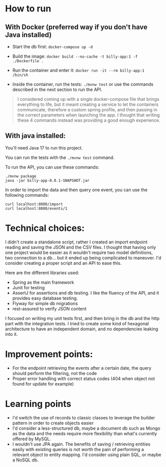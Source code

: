 # How to run

## With Docker (preferred way if you don't have Java installed)
* Start the db first: `docker-compose up -d`

* Build the image: `docker build --no-cache -t billy-app:1 -f ./Dockerfile .`

* Run the container and enter it: `docker run -it --rm billy-app:1 /bin/sh`

* Inside the container, run the tests: `./mvnw test` or use the commands described in the next section to run the API.

> I considered coming up with a single docker-compose file that brings everything to life, but it meant creating a service 
> to let the containers communicate, therefore a custom spring profile, and then passing in the correct parameters when 
> launching the app. I thought that writing these 4 commands instead was providing a good enough experience.

## With java installed:
You'll need Java 17 to run this project.

You can run the tests with the `./mvnw test` command.

To run the API, you can use these commands: 
```shell
./mvnw package
java -jar billy-app-0.0.1-SNAPSHOT.jar
```

In order to import the data and then query one event, you can use the following commands:
```shell
curl localhost:8080/import
curl localhost:8080/events/1
```

# Technical choices:

I didn't create a standalone script, rather I created an import endpoint reading and saving the JSON and the CSV files.
I thought that having only one project would be easier as it wouldn't require two model definitions, two connection to a
db… but it ended up being complicated to maneuver. I'd consider creating a proper script and an API to ease this. 

Here are the different libraries used:

* Spring as the main framework
* Junit for testing
* AssertJ for assertions and db testing. I like the fluency of the API, and it provides easy database testing.
* Flyway for simple db migrations
* rest-assured to verify JSON content

I focused on writing my unit tests first, and then bring in the db and the http part with the integration tests. I tried
to create some kind of hexagonal architecture to have an independent domain, and no dependencies leaking into it. 

# Improvement points:

* For the endpoint retrieving the events after a certain date, the query should perform the filtering, not the code
* Proper error handling with correct status codes (404 when object not found for update for example)

# Learning points
* I'd switch the use of records to classic classes to leverage the builder pattern in order to create objects easier
* I'd consider a less-structured db, maybe a document db such as Mongo as the data and the needs require more flexibility 
than what's currently offered by MySQL.
* I wouldn't use JPA again. The benefits of saving / retrieving entities easily with existing queries is not worth the pain 
of performing a relevant object to entity mapping. I'd consider using plain SQL, or maybe a NoSQL db.